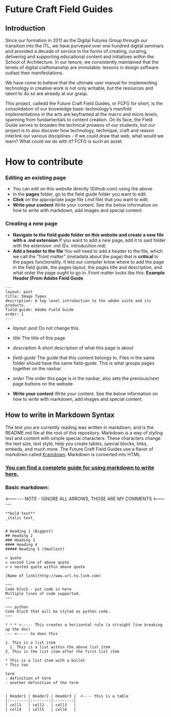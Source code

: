 # Future Craft Field Guides

## Introduction
Since our formation in 2011 as the Digital Futures Group through our transition into the ITL, we have purveyed over one hundred digital seminars and provided a decade of service in the forms of creating, curating, delivering and supporting educational content and initiatives within the School of Architecture. In our tenure, we consistently maintained that the tenets of digital craftsmanship are immutable: lessons in design software outlast their manifestations.

We have come to believe that the ultimate user manual for implementing technology in creative work is not only writable, but the resources and talent to do so are already at our grasp.

This project, calledd the Future Craft Field Guides, or FCFG for short, is the consolidation of our knowledge base: technology’s manifold implementations in the arts are keyframed at the macro and micro levels, spanning from fundamentals to content creation. On its face, the Field Guide serves to broaden the technical prowess of our students, but our project is to also discover how technology, technique, craft and reason interlink our various disciplines - if we could draw that web, what would we learn? What could we do with it? FCFG is such an  asset.

# How to contribute

### Editing an existing page
- You can edit on this website directly (Github.com) using the above 
- In the **pages** folder, go to the field guide folder you want to edit. 
- **Click** on the appropriate page file (.md file) that you want to edit.
- **Write your content** Write your content. See the below information on how to write with markdown, add images and special content.

### Creating a new page
- **Navigate to the field guide folder on this website and create a new file with a .md extension** If you want to add a new page, add it to said folder with the extension .md (Ex. introduction.md)
- **Add a header to the file** You will need to add a header to the file, which we call the "front matter" (metadata about the page) that is **critical** to the pages functionality. It lets our compiler know where to add the page in the field guide, the pages layout, the pages title and description, and what order the page ought to go in. Front matter looks like this:
**Example Header (From Adobe Field Guide**
```
---
layout: post
title: Image Types
description: A top level introduction to the adobe suite and its products.
field-guide: Adobe Field Guide
order: 1
---
```
- _layout: post_ Do not change this.
- _title_ The title of this page
- _description_ A short description of what this page is about
- _field-guide_ The guide that this content belongs to. Files in the same folder should have the same field-guide. This is what groups pages together on the navbar.
- _order_ The order this page is in the navbar, also sets the previous/next page buttons on the website

- **Write your content** Write your content. See the below information on how to write with markdown, add images and special content.


## How to write in Markdown Syntax
The text you are currently reading was written in markdown, and is the README.md file at the root of this repository. 
Markdown is a way of styling text and content with simple special characters. These characters change the text size, text style, help you create tables, special blocks, links, embeds, and much more.
The Future Craft Field Guides use a flavor of markdown called [Kramdown](http://kramdown.gettalong.org).
Markdown is converted into HTML. 

### [You can find a complete guide for using markdown to write here.](https://kramdown.gettalong.org/quickref.html)

### Basic markdown:
<------ NOTE - IGNORE ALL ARROWS, THOSE ARE MY COMMENTS <------
```
**bold text**
_italic text_


# Heading 1 (Biggest)
## Heading 2
### Heading 3
#### Heading 4
##### Heading 5 (Smallest)

> quote
> second line of above quote
> > nested quote within above quote

[Name of link](http://www.url.to.link.com)

~~~
Code block - put code in here
Multiple lines of code supported.
~~~

~~~ python
Code block that will be styled as python code.
~~~

* * * <----- This creates a horizontal rule (a straight line breaking up the doc)
--- <----- So does this

1. This is a list item
  1. This is a list within the above list item
2. This is the list item after the first list item

* This is a list item with a bullet
* This too

term
: definition of term
: another definition of the term


| Header1 | Header2 | Header3 |  <---- this is a table
|:--------|:-------:|--------:|
| cell1   | cell2   | cell3   |
| cell4   | cell5   | cell6   |

```
